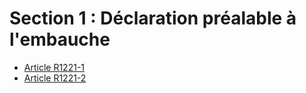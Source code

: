 # Section 1 : Déclaration préalable à l'embauche

* [Article R1221-1](./LEGIARTI000024214336.md)
* [Article R1221-2](./LEGIARTI000024214327.md)
